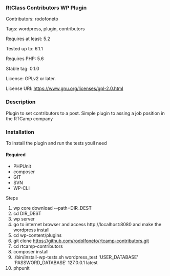 ### RtClass Contributors WP Plugin
Contributors: rodofoneto

Tags: wordpress, plugin, contributors

Requires at least: 5.2

Tested up to: 6.1.1

Requires PHP: 5.6

Stable tag: 0.1.0

License: GPLv2 or later.

License URI: https://www.gnu.org/licenses/gpl-2.0.html

### Description
Plugin to set contributors to a post.
Simple plugin to assing a job position in the RTCamp company


### Installation
To install the plugin and run the tests youll need
#### Required
- PHPUnit
- composer
- GIT
- SVN
- WP-CLI

Steps
1. wp core download --path=DIR_DEST
2. cd DIR_DEST
3. wp server
4. go to internet browser and access http://localhost:8080 and make the wordpress install
5. cd wp-content/plugins
6. git clone https://github.com/rodolfoneto/rtcamp-contributors.git
7. cd rtcamp-contributors
8. composer install
9. ./bin/install-wp-tests.sh wordpress_test 'USER_DATABASE' 'PASSWORD_DATABASE' 127.0.0.1 latest
10. phpunit

